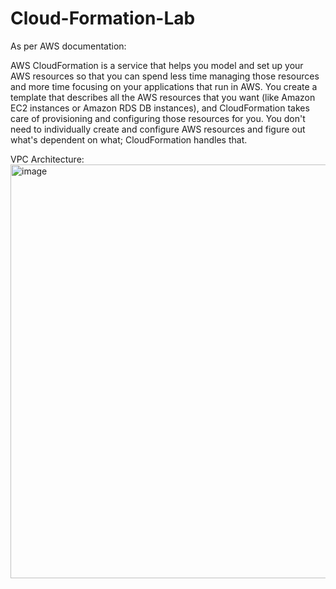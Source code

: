 # Cloud-Formation-Lab

As per AWS documentation:

AWS CloudFormation is a service that helps you model and set up your AWS resources so that you can spend less time managing those resources and more time focusing on your applications that run in AWS. You create a template that describes all the AWS resources that you want (like Amazon EC2 instances or Amazon RDS DB instances), and CloudFormation takes care of provisioning and configuring those resources for you. You don't need to individually create and configure AWS resources and figure out what's dependent on what; CloudFormation handles that. 

VPC Architecture:
<img width="1079" height="662" alt="image" src="https://github.com/user-attachments/assets/0c6226d9-d719-4a15-974b-27bcca7cad8f" />
